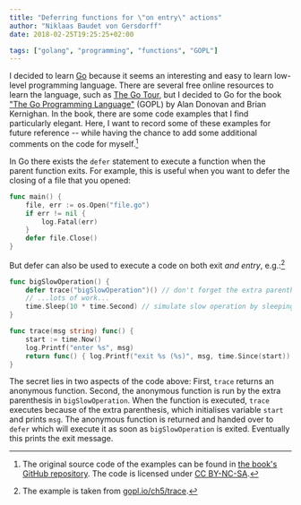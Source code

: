 ```yaml
---
title: "Deferring functions for \"on entry\" actions"
author: "Niklaas Baudet von Gersdorff"
date: 2018-02-25T19:25:25+02:00

tags: ["golang", "programming", "functions", "GOPL"]
---
```


I decided to learn [Go](https://golang.org) because it seems an interesting and
easy to learn low-level programming language. There are several free online
resources to learn the language, such as [The Go Tour](https://tour.golang.org),
but I decided to Go for the book ["The Go Programming
Language"](http://www.gopl.io) (GOPL) by Alan Donovan and Brian Kernighan. In
the book, there are some code examples that I find particularly elegant. Here, I
want to record some of these examples for future reference -- while having the
chance to add some additional comments on the code for myself.[^gopl-github]

<!-- more -->

In Go there exists the `defer` statement to execute a function when the parent
function exits. For example, this is useful when you want to defer the closing
of a file that you opened:

```Go
func main() {
    file, err := os.Open("file.go")
    if err != nil {
        log.Fatal(err)
    }
    defer file.Close()
}
```

But defer can also be used to execute a code on both exit *and entry*,
e.g.:[^gopl-example]

```Go
func bigSlowOperation() {
	defer trace("bigSlowOperation")() // don't forget the extra parentheses
	// ...lots of work...
	time.Sleep(10 * time.Second) // simulate slow operation by sleeping
}

func trace(msg string) func() {
	start := time.Now()
	log.Printf("enter %s", msg)
	return func() { log.Printf("exit %s (%s)", msg, time.Since(start)) }
}
```

The secret lies in two aspects of the code above: First, `trace` returns an
anonymous function. Second, the anonymous function is run by the extra
parenthesis in `bigSlowOperation`. When the function is executed, `trace`
executes because of the extra parenthesis, which initialises variable `start`
and prints `msg`. The anonymous function is returned and handed over to `defer`
which will execute it as soon as `bigSlowOperation` is exited. Eventually this
prints the exit message.

[^gopl-github]: The original source code of the examples can be found in [the book's GitHub repository](https://github.com/adonovan/gopl.io/). The code is licensed under [CC BY-NC-SA](http://creativecommons.org/licenses/by-nc-sa/4.0/). 

[^gopl-example]: The example is taken from [gopl.io/ch5/trace](gopl.io/ch5/trace/main.go).
